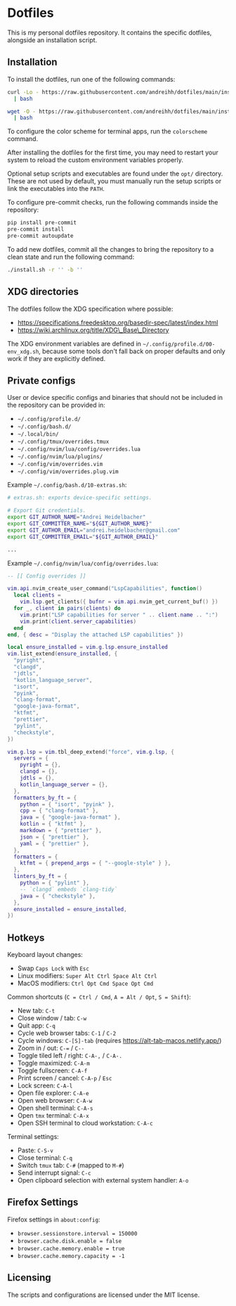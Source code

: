 # Dotfiles

This is my personal dotfiles repository. It contains the specific dotfiles,
alongside an installation script.

## Installation

To install the dotfiles, run one of the following commands:

```bash
curl -Lo - https://raw.githubusercontent.com/andreihh/dotfiles/main/install.sh \
  | bash
```

```bash
wget -O - https://raw.githubusercontent.com/andreihh/dotfiles/main/install.sh \
  | bash
```

To configure the color scheme for terminal apps, run the `colorscheme` command.

After installing the dotfiles for the first time, you may need to restart your
system to reload the custom environment variables properly.

Optional setup scripts and executables are found under the `opt/` directory.
These are not used by default, you must manually run the setup scripts or link
the executables into the `PATH`.

To configure pre-commit checks, run the following commands inside the
repository:

```bash
pip install pre-commit
pre-commit install
pre-commit autoupdate
```

To add new dotfiles, commit all the changes to bring the repository to a clean
state and run the following command:

```bash
./install.sh -r '' -b ''
```

## XDG directories

The dotfiles follow the XDG specification where possible:

- https://specifications.freedesktop.org/basedir-spec/latest/index.html
- https://wiki.archlinux.org/title/XDG\_Base\_Directory

The XDG environment variables are defined in
`~/.config/profile.d/00-env_xdg.sh`, because some tools don't fall back on
proper defaults and only work if they are explicitly defined.

## Private configs

User or device specific configs and binaries that should not be included in the
repository can be provided in:

- `~/.config/profile.d/`
- `~/.config/bash.d/`
- `~/.local/bin/`
- `~/.config/tmux/overrides.tmux`
- `~/.config/nvim/lua/config/overrides.lua`
- `~/.config/nvim/lua/plugins/`
- `~/.config/vim/overrides.vim`
- `~/.config/vim/overrides.plug.vim`

Example `~/.config/bash.d/10-extras.sh`:

```bash
# extras.sh: exports device-specific settings.

# Export Git credentials.
export GIT_AUTHOR_NAME="Andrei Heidelbacher"
export GIT_COMMITTER_NAME="${GIT_AUTHOR_NAME}"
export GIT_AUTHOR_EMAIL="andrei.heidelbacher@gmail.com"
export GIT_COMMITTER_EMAIL="${GIT_AUTHOR_EMAIL}"

...
```

Example `~/.config/nvim/lua/config/overrides.lua`:

```lua
-- [[ Config overrides ]]

vim.api.nvim_create_user_command("LspCapabilities", function()
  local clients =
    vim.lsp.get_clients({ bufnr = vim.api.nvim_get_current_buf() })
  for _, client in pairs(clients) do
    vim.print("LSP capabilities for server " .. client.name .. ":")
    vim.print(client.server_capabilities)
  end
end, { desc = "Display the attached LSP capabilities" })

local ensure_installed = vim.g.lsp.ensure_installed
vim.list_extend(ensure_installed, {
  "pyright",
  "clangd",
  "jdtls",
  "kotlin_language_server",
  "isort",
  "pyink",
  "clang-format",
  "google-java-format",
  "ktfmt",
  "prettier",
  "pylint",
  "checkstyle",
})

vim.g.lsp = vim.tbl_deep_extend("force", vim.g.lsp, {
  servers = {
    pyright = {},
    clangd = {},
    jdtls = {},
    kotlin_language_server = {},
  },
  formatters_by_ft = {
    python = { "isort", "pyink" },
    cpp = { "clang-format" },
    java = { "google-java-format" },
    kotlin = { "ktfmt" },
    markdown = { "prettier" },
    json = { "prettier" },
    yaml = { "prettier" },
  },
  formatters = {
    ktfmt = { prepend_args = { "--google-style" } },
  },
  linters_by_ft = {
    python = { "pylint" },
    -- `clangd` embeds `clang-tidy`
    java = { "checkstyle" },
  },
  ensure_installed = ensure_installed,
})
```

## Hotkeys

Keyboard layout changes:

- Swap `Caps Lock` with `Esc`
- Linux modifiers: `Super Alt Ctrl Space Alt Ctrl`
- MacOS modifiers: `Ctrl Opt Cmd Space Opt Cmd`

Common shortcuts (`C = Ctrl / Cmd`, `A = Alt / Opt`, `S = Shift`):

- New tab: `C-t`
- Close window / tab: `C-w`
- Quit app: `C-q`
- Cycle web browser tabs: `C-1` / `C-2`
- Cycle windows: `C-[S]-tab` (requires https://alt-tab-macos.netlify.app/)
- Zoom in / out: `C-=` / `C--`
- Toggle tiled left / right: `C-A-,` / `C-A-.`
- Toggle maximized: `C-A-m`
- Toggle fullscreen: `C-A-f`
- Print screen / cancel: `C-A-p` / `Esc`
- Lock screen: `C-A-l`
- Open file explorer: `C-A-e`
- Open web browser: `C-A-w`
- Open shell terminal: `C-A-s`
- Open `tmx` terminal: `C-A-x`
- Open SSH terminal to cloud workstation: `C-A-c`

Terminal settings:

- Paste: `C-S-v`
- Close terminal: `C-q`
- Switch `tmux` tab: `C-#` (mapped to `M-#`)
- Send interrupt signal: `C-c`
- Open clipboard selection with external system handler: `A-o`

## Firefox Settings

Firefox settings in `about:config`:

- `browser.sessionstore.interval = 150000`
- `browser.cache.disk.enable = false`
- `browser.cache.memory.enable = true`
- `browser.cache.memory.capacity = -1`

## Licensing

The scripts and configurations are licensed under the MIT license.
